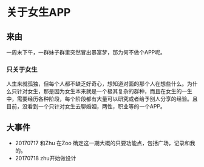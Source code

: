 # 关于女生APP

## 来由

一周末下午，一群妹子群里突然冒出暴富梦，那为何不做个APP呢。

### 只关于女生

人生来就孤独，但每个人都不缺乏好奇心，想知道对面的那个人在想些什么。为什么只针对女生，那是因为女生本来就是一个极其复杂的群种，而且在女生的一生中，需要经历各种阶段，每个阶段都有大量可以研究或者给予别人分享的经验。且目前，没看到一个只针对女生去聊婚姻，两性，职业等的一个APP。



## 大事件

* 20170717 和Zhu 在Zoo 确定这一期大概的只要功能点，包括广场，记录和我的。
* 20170718 zhu开始做设计
